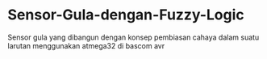# Sensor-Gula-dengan-Fuzzy-Logic
Sensor gula yang dibangun dengan konsep pembiasan cahaya dalam suatu larutan menggunakan atmega32 di bascom avr
